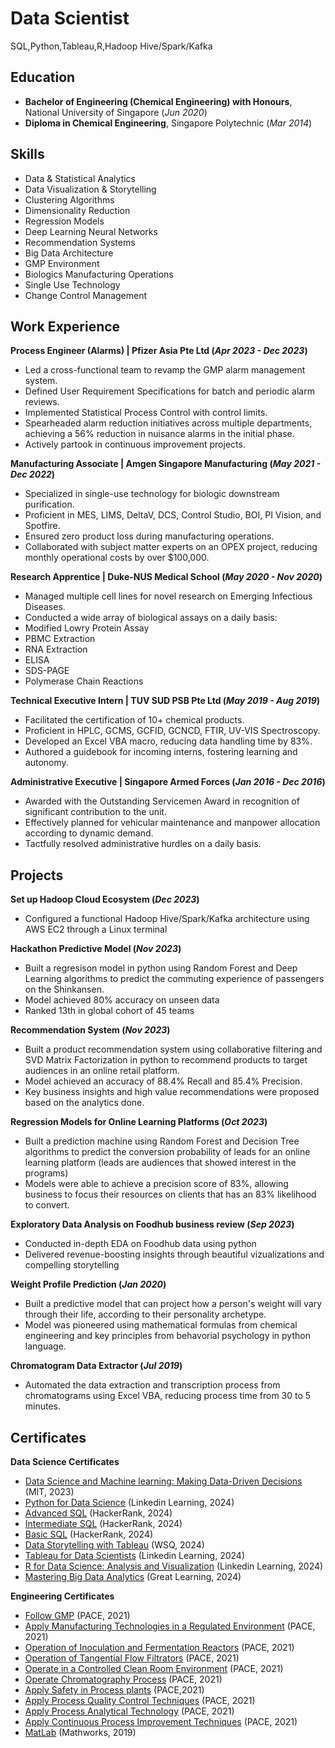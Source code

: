 # Data Scientist
SQL,Python,Tableau,R,Hadoop Hive/Spark/Kafka

## Education
- **Bachelor of Engineering (Chemical Engineering) with Honours**, National University of Singapore (_Jun 2020_)
- **Diploma in Chemical Engineering**, Singapore Polytechnic (_Mar 2014_)

## Skills
- Data & Statistical Analytics
- Data Visualization & Storytelling
- Clustering Algorithms
- Dimensionality Reduction
- Regression Models
- Deep Learning Neural Networks
- Recommendation Systems
- Big Data Architecture
- GMP Environment
- Biologics Manufacturing Operations
- Single Use Technology
- Change Control Management

## Work Experience
**Process Engineer (Alarms) | Pfizer Asia Pte Ltd (_Apr 2023 - Dec 2023_)**
-	Led a cross-functional team to revamp the GMP alarm management system.
-	Defined User Requirement Specifications for batch and periodic alarm reviews.
-	Implemented Statistical Process Control with control limits.
-	Spearheaded alarm reduction initiatives across multiple departments, achieving a 56% reduction in nuisance alarms in the initial phase.
-	Actively partook in continuous improvement projects.

**Manufacturing Associate | Amgen Singapore Manufacturing (_May 2021 - Dec 2022_)**
-	Specialized in single-use technology for biologic downstream purification.
-	Proficient in MES, LIMS, DeltaV, DCS, Control Studio, BOI, PI Vision, and Spotfire.
-	Ensured zero product loss during manufacturing operations.
-	Collaborated with subject matter experts on an OPEX project, reducing monthly operational costs by over $100,000.

**Research Apprentice | Duke-NUS Medical School (_May 2020 - Nov 2020_)**
- Managed multiple cell lines for novel research on Emerging Infectious Diseases.
- Conducted a wide array of biological assays on a daily basis:
 - Modified Lowry Protein Assay
 - PBMC Extraction
 - RNA Extraction
 - ELISA
 - SDS-PAGE
 - Polymerase Chain Reactions

**Technical Executive Intern | TUV SUD PSB Pte Ltd (_May 2019 - Aug 2019_)**
- Facilitated the certification of 10+ chemical products.
- Proficient in HPLC, GCMS, GCFID, GCNCD, FTIR, UV-VIS Spectroscopy.
- Developed an Excel VBA macro, reducing data handling time by 83%.
- Authored a guidebook for incoming interns, fostering learning and autonomy.

**Administrative Executive | Singapore Armed Forces (_Jan 2016 - Dec 2016_)**
- Awarded with the Outstanding Servicemen Award in recognition of significant contribution to the unit.
- Effectively planned for vehicular maintenance and manpower allocation according to dynamic demand.
- Tactfully resolved administrative hurdles on a daily basis.

## Projects
**Set up Hadoop Cloud Ecosystem (_Dec 2023_)**
- Configured a functional Hadoop Hive/Spark/Kafka architecture using AWS EC2 through a Linux terminal

**Hackathon Predictive Model (_Nov 2023_)**
- Built a regresison model in python using Random Forest and Deep Learning algorithms to predict the commuting experience of passengers on the Shinkansen.
- Model achieved 80% accuracy on unseen data
- Ranked 13th in global cohort of 45 teams

**Recommendation System (_Nov 2023_)**
- Built a product recommendation system using collaborative filtering and SVD Matrix Factorization in python to recommend products to target audiences in an online retail platform.
- Model achieved an accuracy of 88.4% Recall and 85.4% Precision.
- Key business insights and high value recommendations were proposed based on the analytics done.

**Regression Models for Online Learning Platforms (_Oct 2023_)**
- Built a prediction machine using Random Forest and Decision Tree algorithms to predict the conversion probability of leads for an online learning platform (leads are audiences that showed interest in the programs)
- Models were able to achieve a precision score of 83%, allowing business to focus their resources on clients that has an 83% likelihood to convert.

**Exploratory Data Analysis on Foodhub business review (_Sep 2023_)**
- Conducted in-depth EDA on Foodhub data using python
- Delivered revenue-boosting insights through beautiful vizualizations and compelling storytelling

**Weight Profile Prediction (_Jan 2020_)**
- Built a predictive model that can project how a person's weight will vary through their life, according to their personality archetype.
- Model was pioneered using mathematical formulas from chemical engineering and key principles from behavorial psychology in python language.

**Chromatogram Data Extractor (_Jul 2019_)**
- Automated the data extraction and transcription process from chromatograms using Excel VBA, reducing process time from 30 to 5 minutes.

## Certificates
**Data Science Certificates**
- [Data Science and Machine learning: Making Data-Driven Decisions](https://verify.mygreatlearning.com/verify/TDPIYERW) (MIT, 2023)
- [Python for Data Science](https://www.linkedin.com/learning/certificates/fe02d438550fd94d7208dd5fae455759dff467d7c567c1fcbf9b42d432aec02c) (Linkedin Learning, 2024)
- [Advanced SQL](https://www.hackerrank.com/certificates/43ef2170bbf7) (HackerRank, 2024)
- [Intermediate SQL](https://www.hackerrank.com/certificates/7f610acdd716) (HackerRank, 2024)
- [Basic SQL](https://www.hackerrank.com/certificates/45eb453e945d) (HackerRank, 2024)
- [Data Storytelling with Tableau](https://drive.google.com/file/d/1kyyqHP5lxpUzE7C7CkHjURbDmq_jzgND/view?usp=drive_link) (WSQ, 2024)
- [Tableau for Data Scientists](https://www.linkedin.com/learning/certificates/2ed705fcdaea792cece7818434ff0795d58c31890025fb0b0a8835b487382fe6) (Linkedin Learning, 2024)
- [R for Data Science: Analysis and Visualization](https://www.linkedin.com/learning/certificates/ef83b170701be9e09c1d2d915a4cb358708b53f50d11928b3369b059240b1b44) (Linkedin Learning, 2024)
- [Mastering Big Data Analytics](https://verify.mygreatlearning.com/verify/BQAYLPHH) (Great Learning, 2024)

**Engineering Certificates**
- [Follow GMP](https://drive.google.com/file/d/18_6ZU2gmKel1FyNh2cYx4XxcxJR8-G0x/view?usp=drive_link) (PACE, 2021)
- [Apply Manufacturing Technologies in a Regulated Environment](https://drive.google.com/file/d/1Bbn16tb1-xuXmHmdAIJQra3l_6RCwRcv/view?usp=drive_link) (PACE, 2021)
- [Operation of Inoculation and Fermentation Reactors](https://drive.google.com/file/d/1sKHuTVMpYLN6RYQ-k0UgknNYL-27gYZc/view?usp=drive_link) (PACE, 2021)
- [Operation of Tangential Flow Filtrators](https://drive.google.com/file/d/1PoVsHtIjJTjMM6GCaW_IaG75o9SzXLDT/view?usp=drive_link) (PACE, 2021)
- [Operate in a Controlled Clean Room Environment](https://drive.google.com/file/d/1n_YCVyR6Ik5hFpQK1FAmZmIyk4jUsLQA/view?usp=drive_link) (PACE, 2021)
- [Operate Chromatography Process](https://drive.google.com/file/d/1wkSOhaNv-Px_BktJcpxWRSgQ7vNshEgr/view?usp=drive_link) (PACE, 2021)
- [Apply Safety in Process plants](https://drive.google.com/file/d/1PmKkjW3-Fx3dN9S2FhRkXTd7KkBFV0XU/view?usp=drive_link) (PACE,2021)
- [Apply Process Quality Control Techniques](https://drive.google.com/file/d/1X2ku-HOuZAYix3dkcFaOpSxhesrl6bj9/view?usp=drive_link) (PACE, 2021)
- [Apply Process Analytical Technology](https://drive.google.com/file/d/1xqNGV1t6_FnU4bwv_meihUCUQuzBlhs7/view?usp=drive_link) (PACE, 2021)
- [Apply Continuous Process Improvement Techniques](https://drive.google.com/file/d/15CL33Q_938Wh33U_rBKVcJlb_rcmEKs4/view?usp=drive_link) (PACE, 2021)
- [MatLab](https://drive.google.com/file/d/1sLLoSFDM5MWWrvle4a1YJMDm-sv85q37/view?usp=sharing) (Mathworks, 2019)



